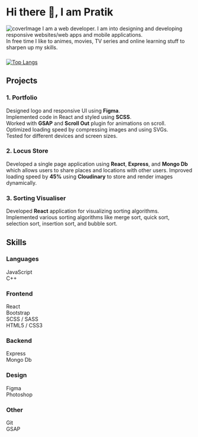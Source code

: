 # Hi there 👋, I am Pratik
![coverImage](https://res.cloudinary.com/pratikwaghmare-space/image/upload/v1608700788/LinkedIn-cover-v3_nf6qid.jpg)
I am a web developer. I am into designing and developing responsive websites/web apps and mobile applications.<br/>
In free time I like to animes, movies, TV series and online learning stuff to sharpen up my skills.
### 
[![Top Langs](https://github-readme-stats.vercel.app/api/top-langs/?username=pratik-waghmare)](https://github.com/pratik-waghmare)
## Projects
### 1. Portfolio
Designed logo and responsive UI using __Figma__.<br/>
Implemented code in React and styled using __SCSS__.<br/>
Worked with __GSAP__ and __Scroll Out__ plugin for animations on scroll.<br/>
Optimized loading speed by compressing images and using SVGs.<br/>
Tested for different devices and screen sizes.<br/>

### 2. Locus Store
Developed a single page application using __React__, __Express__, and __Mongo Db__ which allows users to share places and locations with other users.
Improved loading speed by __45%__ using __Cloudinary__ to store and render images dynamically.

### 3. Sorting Visualiser
Developed __React__ application for visualizing sorting algorithms.<br/>
Implemented various sorting algorithms like merge sort, quick sort, selection sort, insertion sort, and bubble sort.

## Skills
### Languages
JavaScript<br/>
C++<br/>
### Frontend
React<br/>
Bootstrap<br/>
SCSS / SASS<br/>
HTML5 / CSS3
### Backend
Express<br/>
Mongo Db
### Design
Figma<br/>
Photoshop<br/>
### Other
Git<br/>
GSAP

<!--
**pratik-waghmare/pratik-waghmare** is a ✨ _special_ ✨ repository because its `README.md` (this file) appears on your GitHub profile.

Here are some ideas to get you started:

- 🔭 I’m currently working on ...
- 🌱 I’m currently learning ...
- 👯 I’m looking to collaborate on ...
- 🤔 I’m looking for help with ...
- 💬 Ask me about ...
- 📫 How to reach me: ...
- 😄 Pronouns: ...
- ⚡ Fun fact: ...
-->
